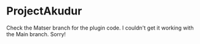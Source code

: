 # ProjectAkudur

Check the Matser branch for the plugin code. I couldn't get it working with the Main branch. Sorry!

